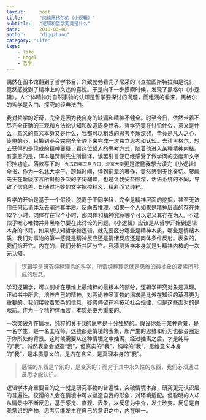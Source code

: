 ```yaml
---
layout:     post
title:      "阅读黑格尔的《小逻辑》"
subtitle:   "逻辑和哲学究竟是什么"
date:       2018-03-08
author:     "diggzhang"
category: "Life"
tags:
    - life
    - hegel
    - 哲学
---
```


偶然在图书馆翻到了哲学书目，兴致勃勃看完了尼采的《查拉图斯特拉如是说》，竟然感觉到了精神上的久违的喜悦。于是向下一步摸索时候，发现了黑格尔《小逻辑》。人个体精神对自然事物的认知是哲学要探讨的问题，而粗浅的看来，黑格尔的哲学是入门、探究的经典法门。

我对哲学的好奇，完全是因为我自身的缺漏和精神不健全。时至今日，依然带着不尽完全正确的三观和方法论认知和改造周身世界。哲学究竟在讨论什么，意义是什么，意义的意义本身又是什么，我都可以粗浅的思考不乐深究，毕竟是凡人之心，疲倦的心，且懒到不会完完全全静下来完成一次独立思考和认知。去读黑格尔，想去获得的是现成的精神饕餮，看这位哲人的思考方式，随着他进入某种精神内核。有意思的是，译本是贺麟先生所翻译，读罢引言便已经感受了做学问的态度和文字把控功底。落款写下的`一九五四年二月八日，北京大学`更是激励我想去读完《小逻辑》全书，作为一名北大学子，跨越时间，读到前辈的著作，竟然感到无比亲切。贺麟先生在新版序言所斟酌多次的字词翻译，也是让我受益颇深，话语系统的不同，导致了信息差，却通过巧妙的文字把控释义，精彩而又纯粹。

哲学的开始是基于一个假设，脱离于不同学科，完全是精神层面的挖掘，甚至无法用任何话语体系去阐述其本质。反向去推理，如果一个人如果是精神层面的存在体12个小时，肉体存在12个小时，那肉体和精神究竟哪个可以定义其存在为`人`。不过似乎唯心唯物并非黑格尔要在此讨论的问题，《小逻辑》应该是从哲学开始到逻辑本身的书籍，如果想认知哲学和逻辑，就先要区分哪些是精神本质，哪些是情绪本质，我们对事物的第一感觉是精神反应还是情绪反应还是肉体条件反射。表象的，我们拆开它。内在的，我们分析并区分它。我猜测哲学本身就是对精神内核的一次元认知。

> 逻辑学是研究纯粹理念的科学，所谓纯粹理念就是思维的最抽象的要素所形成的理念。

学习逻辑学，可以剖析在思维上最纯粹的最根本的部分，逻辑学研究对象是真理。正如书中所言，培养自己的精神，对高尚神圣事物的渴求是比外在知识的草芥更为重要的。我们接收着繁杂的信息，疑惑停留在科技和社会规律，但是这些面对的是眼前。作为一个精神体而言，本质是更为重要的。

一次突破外在情境，纯粹的关于`我`的思考是十分独特的。假设你处于某种背景，是一名学生，是一名工程师，这些都是情境的表象，所产生的思维和行为也都会圈定于你所处的背景。这时候需要从这种情境之中抽离，经过抽离之后，才是纯粹的“我”。诚然表象会塑造“我”，但真实的"我"，纯粹的“我”，思维意义本身的”我”，是本质意义的，是内在含义，是真理本身的“我”。

> 感性的东西是个别的，是变灭的；而对于其中永久性的东西，我们必须通过反思才能认识。

逻辑学本身重要目的之一就是研究事物的普遍性，突破情境本身，研究更元认识层的普遍性。狡猾的人会在情境中可以塑造自我的形象，对环境适配。但聪明的人却从情景中不断反思，基于感觉、直观、表象，以反思为中介，发生改变。反思是自我意识的产物，思考只能发生在自己的意识之中，内在唯一。
